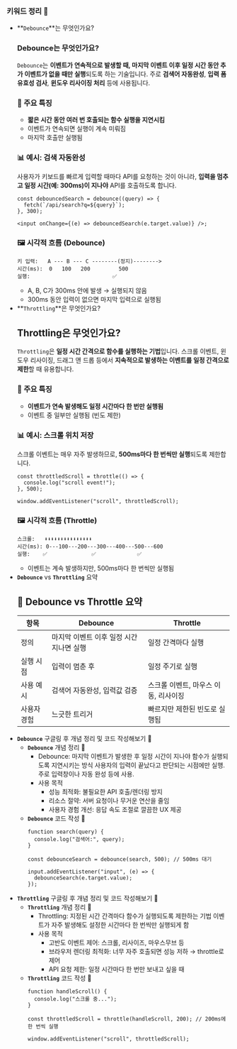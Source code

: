 ### 키워드 정리 🍠

- **`Debounce`**는 무엇인가요?
  ### **Debounce는 무엇인가요?**
  `Debounce`는 **이벤트가 연속적으로 발생할 때, 마지막 이벤트 이후 일정 시간 동안 추가 이벤트가 없을 때만 실행**되도록 하는 기술입니다.
  주로 **검색어 자동완성**, **입력 폼 유효성 검사**, **윈도우 리사이징 처리** 등에 사용됩니다.
  ### 📌 주요 특징
  - **짧은 시간 동안 여러 번 호출되는 함수 실행을 지연시킴**
  - 이벤트가 연속되면 실행이 계속 미뤄짐
  - 마지막 호출만 실행됨
  ### 📊 예시: 검색 자동완성
  사용자가 키보드를 빠르게 입력할 때마다 API를 요청하는 것이 아니라, **입력을 멈추고 일정 시간(예: 300ms)이 지나야** API를 호출하도록 합니다.
  ```tsx
  const debouncedSearch = debounce((query) => {
    fetch(`/api/search?q=${query}`);
  }, 300);

  <input onChange={(e) => debouncedSearch(e.target.value)} />;
  ```
  ### 🖼️ 시각적 흐름 (Debounce)
  ```
  키 입력:   A --- B --- C --------(정지)-------->
  시간(ms):  0   100   200         500
  실행:                          ✅
  ```
  - A, B, C가 300ms 안에 발생 → 실행되지 않음
  - 300ms 동안 입력이 없으면 마지막 입력으로 실행됨
- **`Throttling`**은 무엇인가요?
  ## **Throttling은 무엇인가요?**
  `Throttling`은 **일정 시간 간격으로 함수를 실행하는 기법**입니다.
  스크롤 이벤트, 윈도우 리사이징, 드래그 앤 드롭 등에서 **지속적으로 발생하는 이벤트를 일정 간격으로 제한**할 때 유용합니다.
  ### 📌 주요 특징
  - **이벤트가 연속 발생해도 일정 시간마다 한 번만 실행됨**
  - 이벤트 중 일부만 실행됨 (빈도 제한)
  ### 📊 예시: 스크롤 위치 저장
  스크롤 이벤트는 매우 자주 발생하므로, **500ms마다 한 번씩만 실행**되도록 제한합니다.
  ```tsx
  const throttledScroll = throttle(() => {
    console.log("scroll event!");
  }, 500);

  window.addEventListener("scroll", throttledScroll);
  ```
  ### 🖼️ 시각적 흐름 (Throttle)
  ```
  스크롤:   ⬇⬇⬇⬇⬇⬇⬇⬇⬇⬇⬇⬇⬇⬇⬇
  시간(ms): 0---100---200---300---400---500---600
  실행:    ✅              ✅             ✅
  ```
  - 이벤트는 계속 발생하지만, 500ms마다 한 번씩만 실행됨
- **`Debounce`** vs **`Throttling`** 요약
  ## 🧠 Debounce vs Throttle 요약
  | 항목        | Debounce                                 | Throttle                             |
  | ----------- | ---------------------------------------- | ------------------------------------ |
  | 정의        | 마지막 이벤트 이후 일정 시간 지나면 실행 | 일정 간격마다 실행                   |
  | 실행 시점   | 입력이 멈춘 후                           | 일정 주기로 실행                     |
  | 사용 예시   | 검색어 자동완성, 입력값 검증             | 스크롤 이벤트, 마우스 이동, 리사이징 |
  | 사용자 경험 | 느긋한 트리거                            | 빠르지만 제한된 빈도로 실행됨        |
- **`Debounce`** 구글링 후 개념 정리 및 코드 작성해보기 🍠
  - **`Debounce`** 개념 정리 🍠
    - Debounce: 마지막 이벤트가 발생한 후 일정 시간이 지나야 함수가 실행되도록 지연시키는 방식
      사용자의 입력이 끝났다고 판단되는 시점에만 실행.
      주로 입력창이나 자동 완성 등에 사용.
    - 사용 목적
      - 성능 최적화: 불필요한 API 호출/렌더링 방지
      - 리소스 절약: 서버 요청이나 무거운 연산을 줄임
      - 사용자 경험 개선: 응답 속도 조절로 깔끔한 UX 제공
  - **`Debounce`** 코드 작성 🍠
    ```tsx
    function search(query) {
      console.log("검색어:", query);
    }

    const debounceSearch = debounce(search, 500); // 500ms 대기

    input.addEventListener("input", (e) => {
      debounceSearch(e.target.value);
    });
    ```
- **`Throttling`** 구글링 후 개념 정리 및 코드 작성해보기 🍠
  - **`Throttling`** 개념 정리 🍠
    - Throttling: 지정된 시간 간격마다 함수가 실행되도록 제한하는 기법
      이벤트가 자주 발생해도 설정한 시간마다 한 번씩만 실행되게 함
    - 사용 목적
      - 고반도 이벤트 제어: 스크롤, 리사이즈, 마우스무브 등
      - 브라우저 렌더링 최적화: 너무 자주 호출되면 성능 저하 → throttle로 제어
      - API 요청 제한: 일정 시간마다 한 번만 보내고 싶을 때
  - **`Throttling`** 코드 작성 🍠
    ```tsx
    function handleScroll() {
      console.log("스크롤 중...");
    }

    const throttledScroll = throttle(handleScroll, 200); // 200ms에 한 번씩 실행

    window.addEventListener("scroll", throttledScroll);
    ```
